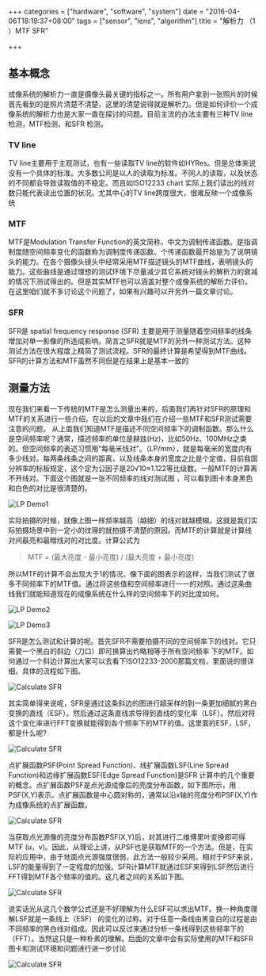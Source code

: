 +++
categories = ["hardware", "software", "system"]
date = "2016-04-06T18:19:37+08:00"
tags = ["sensor", "lens", "algorithm"]
title = "解析力 （1 ）MTF SFR"

+++

## 基本概念
成像系统的解析力一直是摄像头最关键的指标之一。所有用户拿到一张照片的时候首先看到的是照片清楚不清楚，这里的清楚说得就是解析力。但是如何评价一个成像系统的解析力也是大家一直在探讨的问题。目前主流的办法主要有三种TV line检测，MTF检测，和SFR 检测。

### TV line
TV line主要用于主观测试，也有一些读取TV line的软件如HYRes。但是总体来说没有一个具体的标准。大多数公司是以人的读取为标准。不同人的读取，以及状态的不同都会导致读取值的不稳定。而且如ISO12233 chart 实际上我们读出的线对数只能代表读出位置的状况。尤其中心的TV line跨度很大，很难反映一个成像系统

### MTF

MTF是Modulation Transfer Function的英文简称，中文为调制传递函数。是指调制度随空间频率变化的函数称为调制度传递函数。个传递函数最开始是为了说明镜头的能力。在各个摄像头镜头中经常采用MTF描述镜头的MTF曲线，表明镜头的能力。这些曲线是通过理想的测试环境下尽量减少其它系统对镜头的解析力的衰减的情况下测试得出的。但是其实MTF也可以涵盖对整个成像系统的解析力评价。在这里咱们就不多讨论这个问题了，如果有兴趣可以开另外一篇文章讨论。

### SFR
SFR是 spatial frequency response (SFR) 主要是用于测量随着空间频率的线条增加对单一影像的所造成影响。简言之SFR就是MTF的另外一种测试方法。这种测试方法在很大程度上精简了测试流程。SFR的最终计算是希望得到MTF曲线。SFR的计算方法和MTF虽然不同但是在结果上是基本一致的 

## 测量方法

现在我们来看一下传统的MTF是怎么测量出来的，后面我们再针对SFR的原理和MTF的关系进行一些介绍。在以后的文章中我们在介绍一些MTF和SFR测试需要注意的问题。
从上面我们知道MTF是描述不同空间频率下的调制函数。那么什么是空间频率呢？通常，描述频率的单位是赫兹(Hz)，比如50Hz、100MHz之类的。但空间频率的表述习惯用“每毫米线对”。（LP/mm），就是每毫米的宽度内有多少线对。每两条线条之间的距离，以及线条本身的宽度之比是个定值，目前我国分辨率的标板规定，这个定为公因子是20√10≈1.122等比级数。一般MTF的计算离不开线对。下面这个图就是一张不同频率的线对测试图 ，可以看到图卡本身黑色和白色的对比是很清楚的。

![LP Demo1](https://raw.githubusercontent.com/allincamera/imgur/master/resolution_1/lp_demo1.gif)

实际拍摄的时候，就像上图一样频率越高（越细）的线对就越模糊。这就是我们实际拍摄场景中到一定小的纹理的就拍摄不清楚的原因。而MTF的计算就是计算线对间最亮和最暗线对的对比度。计算公式为

> MTF = (最大亮度 - 最小亮度) / (最大亮度 + 最小亮度)

所以MTF的计算不会出现大于1的情况。像下面的图表示的这样，当我们测试了很多不同频率下的MTF值。通过将这些值和空间频率进行一一的对照。通过这条曲线我们就能知道现在的成像系统在什么样的空间频率下的对比度如何。

![LP Demo2](https://raw.githubusercontent.com/allincamera/imgur/master/resolution_1/lp_demo2.jpg)

![LP Demo3](https://raw.githubusercontent.com/allincamera/imgur/master/resolution_1/lp_demo3.jpg)

SFR是怎么测试和计算的呢。首先SFR不需要拍摄不同的空间频率下的线对。它只需要一个黑白的斜边（刀口）即可换算出约略相等于所有空间频率 下的MTF。如何通过一个斜边计算出大家可以去看下ISO12233-2000那篇文档，里面说的很详细。具体的流程如下图。

![Calculate SFR](https://raw.githubusercontent.com/allincamera/imgur/master/resolution_1/sfr_calc.jpg)

其实简单得来说呢，SFR是通过这条斜边的图进行超采样的到一条更加细腻的黑白变换的直线（ESF）。然后通过这条直线求导得到直线的变化率（LSF）。然后对将这个变化率进行FFT变换就能得到各个频率下的MTF的值。这里面的ESF，LSF，都是什么呢? 

![Calculate SFR](https://raw.githubusercontent.com/allincamera/imgur/master/resolution_1/esf_lsf_mtf.jpg)

点扩展函数PSF(Point Spread Function)、线扩展函数LSF(Line Spread Function)和边缘扩展函数ESF(Edge Spread Function)是SFR 计算中的几个重要的概念。点扩展函数PSF是点光源成像后的亮度分布函数，如下图所示，用PSF(X,Y)表示。点扩展函数是中心圆对称的，通常以沿x轴的亮度分布PSF(X,Y)作为成像系统的点扩展函数。

![Calculate SFR](https://raw.githubusercontent.com/allincamera/imgur/master/resolution_1/psf.jpg)

当获取点光源像的亮度分布函数PSF(X,Y)后，对其进行二维傅里叶变换即可得MTF (u，v)。因此，从理论上讲，从PSF也是获取MTF的一个方法。但是，在实际的应用中，由于地面点光源强度很弱，此方法一般较少采用。相对于PSF来说，LSF的能量得到了一定程度的加强。SFR计​算MTF就通过ESF来得到LSF然后进行FFT得到MTF各个频率的值的。这几者之间的关系如下图。

![Calculate SFR](https://raw.githubusercontent.com/allincamera/imgur/master/resolution_1/psf_esf_lsf_mtf.jpg)

说实话光从这几个数学公式还是不好理解为什么ESF可以求出MTF。换一种角度理解LSF就是一条线上（ESF） 的变化的过称。对于任意一条线由黑变白的过程是由不同频率的黑白线对组成。因此可以反过来通过分析一条线得到这些频率下的　（FFT）。当然这只是一种朴素的理解。后面的文章中会有实际使用的MTF和SFR图卡和测试环境和问题进行进一步讨论

![Calculate SFR](https://raw.githubusercontent.com/allincamera/imgur/master/resolution_1/bottom.jpg)

